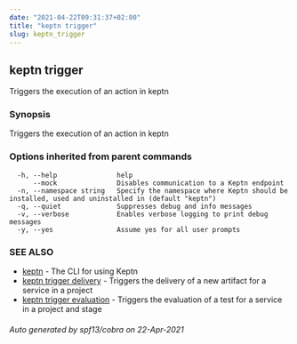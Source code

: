 ```yaml
---
date: "2021-04-22T09:31:37+02:00"
title: "keptn trigger"
slug: keptn_trigger
---
```

## keptn trigger

Triggers the execution of an action in keptn

### Synopsis

Triggers the execution of an action in keptn

### Options inherited from parent commands

```
  -h, --help               help
      --mock               Disables communication to a Keptn endpoint
  -n, --namespace string   Specify the namespace where Keptn should be installed, used and uninstalled in (default "keptn")
  -q, --quiet              Suppresses debug and info messages
  -v, --verbose            Enables verbose logging to print debug messages
  -y, --yes                Assume yes for all user prompts
```

### SEE ALSO

* [keptn](../keptn/)	 - The CLI for using Keptn
* [keptn trigger delivery](../keptn_trigger_delivery/)	 - Triggers the delivery of a new artifact for a service in a project
* [keptn trigger evaluation](../keptn_trigger_evaluation/)	 - Triggers the evaluation of a test for a service in a project and stage

###### Auto generated by spf13/cobra on 22-Apr-2021
